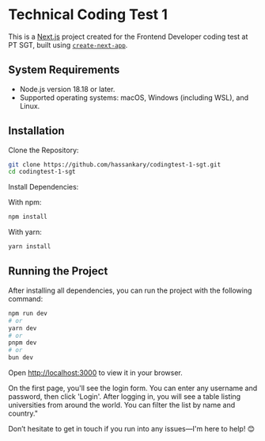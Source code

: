 # Technical Coding Test 1
This is a [Next.js](https://nextjs.org/) project created for the Frontend Developer coding test at PT SGT, built using [`create-next-app`](https://github.com/vercel/next.js/tree/canary/packages/create-next-app).

## System Requirements
- Node.js version 18.18 or later.
- Supported operating systems: macOS, Windows (including WSL), and Linux.

## Installation 
Clone the Repository:
```bash
git clone https://github.com/hassankary/codingtest-1-sgt.git
cd codingtest-1-sgt
```
Install Dependencies:

With npm:
```bash
npm install
```
With yarn:
```bash
yarn install
```

## Running the Project
After installing all dependencies, you can run the project with the following command:
```bash
npm run dev
# or
yarn dev
# or
pnpm dev
# or
bun dev
```

Open [http://localhost:3000](http://localhost:3000) to view it in your browser.

On the first page, you'll see the login form. You can enter any username and password, then click 'Login'. After logging in, you will see a table listing universities from around the world. You can filter the list by name and country."

Don’t hesitate to get in touch if you run into any issues—I'm here to help! 😊
